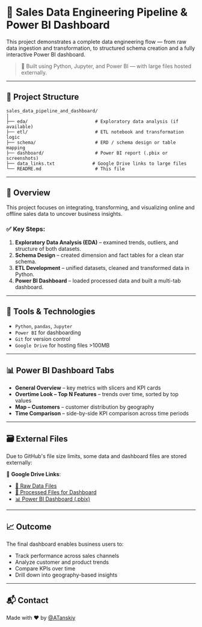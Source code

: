 # 🧪 Sales Data Engineering Pipeline & Power BI Dashboard

This project demonstrates a complete data engineering flow — from raw data ingestion and transformation, to structured schema creation and a fully interactive Power BI dashboard.

> 🚀 Built using Python, Jupyter, and Power BI — with large files hosted externally.

---

## 📁 Project Structure

```
sales_data_pipeline_and_dashboard/
│
├── eda/                         # Exploratory data analysis (if available)
├── etl/                         # ETL notebook and transformation logic
├── schema/                      # ERD / schema design or table mapping
├── dashboard/                   # Power BI report (.pbix or screenshots)
├── data_links.txt              # Google Drive links to large files
└── README.md                    # This file
```

---

## 📌 Overview

This project focuses on integrating, transforming, and visualizing online and offline sales data to uncover business insights.

### ✅ Key Steps:

1. **Exploratory Data Analysis (EDA)** – examined trends, outliers, and structure of both datasets.
2. **Schema Design** – created dimension and fact tables for a clean star schema.
3. **ETL Development** – unified datasets, cleaned and transformed data in Python.
4. **Power BI Dashboard** – loaded processed data and built a multi-tab dashboard.

---

## 🔧 Tools & Technologies

- `Python`, `pandas`, `Jupyter`
- `Power BI` for dashboarding
- `Git` for version control
- `Google Drive` for hosting files >100MB

---

## 📊 Power BI Dashboard Tabs

- **General Overview** – key metrics with slicers and KPI cards
- **Overtime Look – Top N Features** – trends over time, sorted by top values
- **Map – Customers** – customer distribution by geography
- **Time Comparison** – side-by-side KPI comparison across time periods

---

## 🗃️ External Files

Due to GitHub's file size limits, some data and dashboard files are stored externally:

📁 **Google Drive Links**:  
- [📂 Raw Data Files](https://drive.google.com/drive/folders/1y32_yBZ7Jt886quNa23Fv18d1_yLPGQj?usp=sharing)  
- [📂 Processed Files for Dashboard](https://drive.google.com/drive/folders/1jdFFmQfAYFmaZvtysEJ_QzTMIvnVV-7c?usp=sharing)  
- [📊 Power BI Dashboard (.pbix)](https://drive.google.com/drive/folders/18etv8fZimipV4F7CzecVuoV_ZtyOwCtA?usp=sharing)

---

## 📈 Outcome

The final dashboard enables business users to:
- Track performance across sales channels
- Analyze customer and product trends
- Compare KPIs over time
- Drill down into geography-based insights

---

## 📬 Contact

Made with ❤️ by [@ATanskiy](https://github.com/ATanskiy)